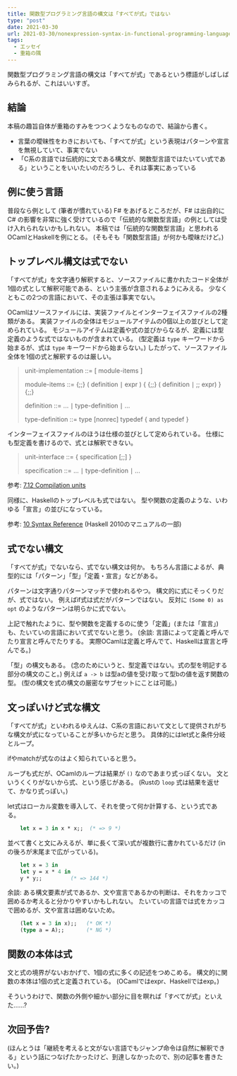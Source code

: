 ```yaml
---
title: 関数型プログラミング言語の構文は「すべてが式」ではない
type: "post"
date: 2021-03-30
url: 2021-03-30/nonexpression-syntax-in-functional-programming-language
tags:
  - エッセイ
  - 重箱の隅
---
```


関数型プログラミング言語の構文は「すべてが式」であるという標語がしばしばみられるが、これはいいすぎ。

<!--more-->

## 結論

本稿の趣旨自体が重箱のすみをつつくようなものなので、結論から書く。

- 言葉の曖昧性をわきにおいても、「すべてが式」という表現はパターンや宣言を無視していて、事実でない
- 「C系の言語では伝統的に文である構文が、関数型言語ではたいてい式である」ということをいいたいのだろうし、それは事実にあっている

## 例に使う言語

普段なら例として (筆者が慣れている) F# をあげるところだが、F# は出自的に C# の影響を非常に強く受けているので「伝統的な関数型言語」の例としては受け入れられないかもしれない。
本稿では「伝統的な関数型言語」と思われるOCamlとHaskellを例にとる。
(そもそも「関数型言語」が何かも曖昧だけど。)

## トップレベル構文は式でない

「すべてが式」を文字通り解釈すると、ソースファイルに書かれたコード全体が1個の式として解釈可能である、という主張が含意されるようにみえる。
少なくともこの2つの言語において、その主張は事実でない。

OCamlはソースファイルには、実装ファイルとインターフェイスファイルの2種類がある。
実装ファイルの全体はモジュールアイテムの0個以上の並びとして定められている。
モジュールアイテムは定義や式の並びからなるが、定義には型定義のような式ではないものが含まれている。
(型定義は `type` キーワードから始まるが、式は `type` キーワードから始まらない。)
したがって、ソースファイル全体を1個の式と解釈するのは厳しい。

> unit-implementation ::= [ module-items ]
>
> module-items ::= {;;} ( definition ∣  expr )  { {;;} ( definition ∣  ;; expr) }  {;;}
>
> definition ::= ...
>   ∣ type-definition
>   ∣ ...
>
> type-definition ::= type [nonrec] typedef  { and typedef }

インターフェイスファイルのほうは仕様の並びとして定められている。
仕様にも型定義を書けるので、式とは解釈できない。

> unit-interface ::= { specification  [;;] }
>
> specification ::= ...
>   ∣ type-definition
>   ∣ ...

参考: [7.12  Compilation units](https://caml.inria.fr/pub/docs/manual-ocaml/compunit.html)

同様に、Haskellのトップレベルも式ではない。
型や関数の定義のような、いわゆる「宣言」の並びになっている。

参考: [10 Syntax Reference](https://www.haskell.org/onlinereport/haskell2010/haskellch10.html#x17-18000010.5) (Haskell 2010のマニュアルの一部)

## 式でない構文

「すべてが式」でないなら、式でない構文は何か。
もちろん言語によるが、典型的には「パターン」「型」「定義・宣言」などがある。

パターンは文字通りパターンマッチで使われるやつ。
構文的に式にそっくりだが、式ではない。
例えばif式は式だがパターンではない。
反対に `(Some 0) as opt` のようなパターンは明らかに式でない。

上記で触れたように、型や関数を定義するのに使う「定義」(または「宣言」)も、たいていの言語において式でないと思う。
(余談: 言語によって定義と呼んでたり宣言と呼んでたりする。
実際OCamlは定義と呼んでて、Haskellは宣言と呼んでる。)

「型」の構文もある。
(念のためにいうと、型定義ではない。式の型を明記する部分の構文のこと。)
例えば `a -> b` は型aの値を受け取って型bの値を返す関数の型。
(型の構文を式の構文の厳密なサブセットにことは可能。)

## 文っぽいけど式な構文

「すべてが式」といわれるゆえんは、C系の言語において文として提供されがちな構文が式になっていることが多いからだと思う。
具体的にはlet式と条件分岐とループ。

ifやmatchが式なのはよく知られていると思う。

ループも式だが、OCamlのループは結果が `()` なのであまり式っぽくない。
文というくくりがないから式、という感じがある。
(Rustの `loop` 式は結果を返せて、かなり式っぽい。)

let式はローカル変数を導入して、それを使って何か計算する、という式である。

```ocaml
    let x = 3 in x * x;;  (* => 9 *)
```

並べて書くと文にみえるが、単に長くて深い式が複数行に書かれているだけ (inの後ろが末尾まで広がっている)。

```ocaml
    let x = 3 in
    let y = x * 4 in
    y * y;;         (* => 144 *)
```

余談: ある構文要素が式であるか、文や宣言であるかの判断は、それをカッコで囲めるか考えると分かりやすいかもしれない。
たいていの言語では式をカッコで囲めるが、文や宣言は囲めないため。

```ocaml
    (let x = 3 in x);;   (* OK *)
    (type a = A);;       (* NG *)
```

## 関数の本体は式

文と式の境界がないおかげで、1個の式に多くの記述をつめこめる。
構文的に関数の本体は1個の式と定義されている。
(OCamlではexpr、Haskellではexp。)

そういうわけで、関数の外側や細かい部分に目を瞑れば「すべてが式」といえた……?

## 次回予告?

(ほんとうは「継続を考えると文がない言語でもジャンプ命令は自然に解釈できる」という話につなげたかったけど、到達しなかったので、別の記事を書きたい。)
